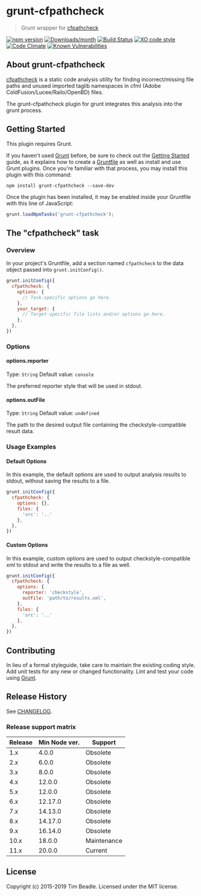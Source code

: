 # grunt-cfpathcheck

> Grunt wrapper for [cfpathcheck](https://github.com/timbeadle/cfpathcheck)

[![npm version](https://img.shields.io/npm/v/grunt-cfpathcheck.svg)](https://www.npmjs.com/package/grunt-cfpathcheck)
[![Downloads/month](https://img.shields.io/npm/dm/grunt-cfpathcheck.svg)](https://www.npmjs.com/package/grunt-cfpathcheck)
[![Build Status](https://github.com/timbeadle/grunt-cfpathcheck/workflows/Node.js%20CI/badge.svg)](https://github.com/timbeadle/grunt-cfpathcheck)
[![XO code style](https://img.shields.io/badge/code_style-XO-5ed9c7.svg)](https://github.com/xojs/xo)
[![Code Climate](https://codeclimate.com/github/timbeadle/grunt-cfpathcheck/badges/gpa.svg)](https://codeclimate.com/github/timbeadle/grunt-cfpathcheck)
[![Known Vulnerabilities](https://snyk.io/test/github/timbeadle/grunt-cfpathcheck/badge.svg)](https://snyk.io/test/github/timbeadle/grunt-cfpathcheck)

## About grunt-cfpathcheck

[cfpathcheck](https://github.com/timbeadle/cfpathcheck) is a static code analysis utility for finding incorrect/missing file paths and unused imported taglib namespaces in cfml (Adobe ColdFusion/Lucee/Railo/OpenBD) files.

The grunt-cfpathcheck plugin for grunt integrates this analysis into the grunt process.

## Getting Started
This plugin requires Grunt.

If you haven't used [Grunt](http://gruntjs.com/) before, be sure to check out the [Getting Started](http://gruntjs.com/getting-started) guide, as it explains how to create a [Gruntfile](http://gruntjs.com/sample-gruntfile) as well as install and use Grunt plugins. Once you're familiar with that process, you may install this plugin with this command:

```shell
npm install grunt-cfpathcheck --save-dev
```

Once the plugin has been installed, it may be enabled inside your Gruntfile with this line of JavaScript:

```js
grunt.loadNpmTasks('grunt-cfpathcheck');
```

## The "cfpathcheck" task

### Overview
In your project's Gruntfile, add a section named `cfpathcheck` to the data object passed into `grunt.initConfig()`.

```js
grunt.initConfig({
  cfpathcheck: {
    options: {
      // Task-specific options go here.
    },
    your_target: {
      // Target-specific file lists and/or options go here.
    },
  },
})
```

### Options

#### options.reporter
Type: `String`
Default value: `console`

The preferred reporter style that will be used in stdout.

#### options.outFile
Type: `String`
Default value: `undefined`

The path to the desired output file containing the checkstyle-compatible result data.

### Usage Examples

#### Default Options
In this example, the default options are used to output analysis results to stdout, without saving the results to a file.

```js
grunt.initConfig({
  cfpathcheck: {
    options: {},
    files: {
      'src': '..'
    },
  },
})
```

#### Custom Options
In this example, custom options are used to output checkstyle-compatible xml to stdout and write the results to a file as well.

```js
grunt.initConfig({
  cfpathcheck: {
    options: {
      reporter: 'checkstyle',
      outFile: 'path/to/results.xml',
    },
    files: {
      'src': '..'
    },
  },
})
```

## Contributing
In lieu of a formal styleguide, take care to maintain the existing coding style. Add unit tests for any new or changed functionality. Lint and test your code using [Grunt](http://gruntjs.com/).

## Release History
See [CHANGELOG](https://github.com/timbeadle/grunt-cfpathcheck/blob/main/CHANGELOG.md).

### Release support matrix

| Release | Min Node ver. | Support     |
| ------- | ------------- | ----------- |
| 1.x     | 4.0.0         | Obsolete    |
| 2.x     | 6.0.0         | Obsolete    |
| 3.x     | 8.0.0         | Obsolete    |
| 4.x     | 12.0.0        | Obsolete    |
| 5.x     | 12.0.0        | Obsolete    |
| 6.x     | 12.17.0       | Obsolete    |
| 7.x     | 14.13.0       | Obsolete    |
| 8.x     | 14.17.0       | Obsolete    |
| 9.x     | 16.14.0       | Obsolete    |
| 10.x    | 18.0.0        | Maintenance |
| 11.x    | 20.0.0        | Current     |

## License
Copyright (c) 2015-2019 Tim Beadle. Licensed under the MIT license.
